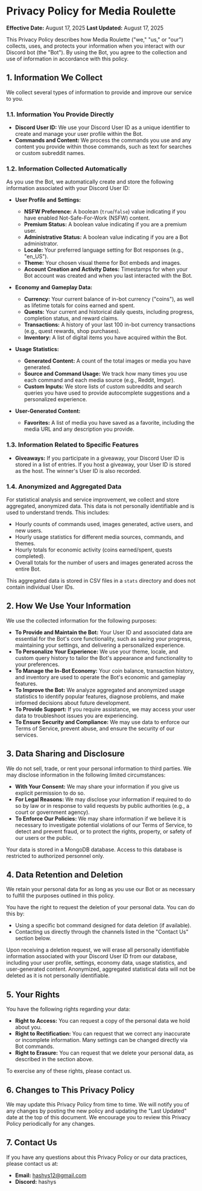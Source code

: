 # Privacy Policy for Media Roulette

**Effective Date:** August 17, 2025
**Last Updated:** August 17, 2025

This Privacy Policy describes how Media Roulette ("we," "us," or "our") collects, uses, and protects your information when you interact with our Discord bot (the "Bot"). By using the Bot, you agree to the collection and use of information in accordance with this policy.

## 1. Information We Collect

We collect several types of information to provide and improve our service to you.

### 1.1. Information You Provide Directly

*   **Discord User ID:** We use your Discord User ID as a unique identifier to create and manage your user profile within the Bot.
*   **Commands and Content:** We process the commands you use and any content you provide within those commands, such as text for searches or custom subreddit names.

### 1.2. Information Collected Automatically

As you use the Bot, we automatically create and store the following information associated with your Discord User ID:

*   **User Profile and Settings:**
    *   **NSFW Preference:** A boolean (`true`/`false`) value indicating if you have enabled Not-Safe-For-Work (NSFW) content.
    *   **Premium Status:** A boolean value indicating if you are a premium user.
    *   **Administrative Status:** A boolean value indicating if you are a Bot administrator.
    *   **Locale:** Your preferred language setting for Bot responses (e.g., "en_US").
    *   **Theme:** Your chosen visual theme for Bot embeds and images.
    *   **Account Creation and Activity Dates:** Timestamps for when your Bot account was created and when you last interacted with the Bot.

*   **Economy and Gameplay Data:**
    *   **Currency:** Your current balance of in-bot currency ("coins"), as well as lifetime totals for coins earned and spent.
    *   **Quests:** Your current and historical daily quests, including progress, completion status, and reward claims.
    *   **Transactions:** A history of your last 100 in-bot currency transactions (e.g., quest rewards, shop purchases).
    *   **Inventory:** A list of digital items you have acquired within the Bot.

*   **Usage Statistics:**
    *   **Generated Content:** A count of the total images or media you have generated.
    *   **Source and Command Usage:** We track how many times you use each command and each media source (e.g., Reddit, Imgur).
    *   **Custom Inputs:** We store lists of custom subreddits and search queries you have used to provide autocomplete suggestions and a personalized experience.

*   **User-Generated Content:**
    *   **Favorites:** A list of media you have saved as a favorite, including the media URL and any description you provide.

### 1.3. Information Related to Specific Features

*   **Giveaways:** If you participate in a giveaway, your Discord User ID is stored in a list of entries. If you host a giveaway, your User ID is stored as the host. The winner's User ID is also recorded.

### 1.4. Anonymized and Aggregated Data

For statistical analysis and service improvement, we collect and store aggregated, anonymized data. This data is not personally identifiable and is used to understand trends. This includes:
*   Hourly counts of commands used, images generated, active users, and new users.
*   Hourly usage statistics for different media sources, commands, and themes.
*   Hourly totals for economic activity (coins earned/spent, quests completed).
*   Overall totals for the number of users and images generated across the entire Bot.

This aggregated data is stored in CSV files in a `stats` directory and does not contain individual User IDs.

## 2. How We Use Your Information

We use the collected information for the following purposes:

*   **To Provide and Maintain the Bot:** Your User ID and associated data are essential for the Bot's core functionality, such as saving your progress, maintaining your settings, and delivering a personalized experience.
*   **To Personalize Your Experience:** We use your theme, locale, and custom query history to tailor the Bot's appearance and functionality to your preferences.
*   **To Manage the In-Bot Economy:** Your coin balance, transaction history, and inventory are used to operate the Bot's economic and gameplay features.
*   **To Improve the Bot:** We analyze aggregated and anonymized usage statistics to identify popular features, diagnose problems, and make informed decisions about future development.
*   **To Provide Support:** If you require assistance, we may access your user data to troubleshoot issues you are experiencing.
*   **To Ensure Security and Compliance:** We may use data to enforce our Terms of Service, prevent abuse, and ensure the security of our services.

## 3. Data Sharing and Disclosure

We do not sell, trade, or rent your personal information to third parties. We may disclose information in the following limited circumstances:

*   **With Your Consent:** We may share your information if you give us explicit permission to do so.
*   **For Legal Reasons:** We may disclose your information if required to do so by law or in response to valid requests by public authorities (e.g., a court or government agency).
*   **To Enforce Our Policies:** We may share information if we believe it is necessary to investigate potential violations of our Terms of Service, to detect and prevent fraud, or to protect the rights, property, or safety of our users or the public.

Your data is stored in a MongoDB database. Access to this database is restricted to authorized personnel only.

## 4. Data Retention and Deletion

We retain your personal data for as long as you use our Bot or as necessary to fulfill the purposes outlined in this policy.

You have the right to request the deletion of your personal data. You can do this by:
*   Using a specific bot command designed for data deletion (if available).
*   Contacting us directly through the channels listed in the "Contact Us" section below.

Upon receiving a deletion request, we will erase all personally identifiable information associated with your Discord User ID from our database, including your user profile, settings, economy data, usage statistics, and user-generated content. Anonymized, aggregated statistical data will not be deleted as it is not personally identifiable.

## 5. Your Rights

You have the following rights regarding your data:

*   **Right to Access:** You can request a copy of the personal data we hold about you.
*   **Right to Rectification:** You can request that we correct any inaccurate or incomplete information. Many settings can be changed directly via Bot commands.
*   **Right to Erasure:** You can request that we delete your personal data, as described in the section above.

To exercise any of these rights, please contact us.

## 6. Changes to This Privacy Policy

We may update this Privacy Policy from time to time. We will notify you of any changes by posting the new policy and updating the "Last Updated" date at the top of this document. We encourage you to review this Privacy Policy periodically for any changes.

## 7. Contact Us

If you have any questions about this Privacy Policy or our data practices, please contact us at:

*   **Email:** hashys12@gmail.com
*   **Discord:** hashys
